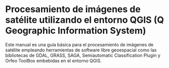 # Procesamiento de imágenes de satélite utilizando el entorno QGIS \(Q Geographic Information System\)

Este manual es una guía básica para el procesamiento de imágenes de satélite empleando herramientas de software libre geoespacial como las bibliotecas de GDAL, GRASS, SAGA, Semiautomatic Classification Plugin y Orfeo ToolBox embebidas en el entorno QGIS.

